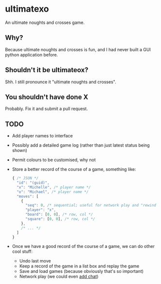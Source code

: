 # ultimatexo
An ultimate noughts and crosses game.

## Why?
Because ultimate noughts and crosses is fun, and I had never built a GUI
python application before.

## Shouldn't it be ultimateox?
Shh. I still pronounce it "ultimate noughts and crosses".

## You shouldn't have done X
Probably. Fix it and submit a pull request.

## TODO
* Add player names to interface

* Possibly add a detailed game log (rather than just latest status being shown)

* Permit colours to be customised, why not

* Store a better record of the course of a game, something like:

  ```JavaScript
  { /* JSON */
    "id": "(guid)",
    "x": "Michelle", /* player name */
    "o": "Michael", /* player name */
    "moves": [
      {
        "seq": 0, /* sequential; useful for network play and "rewind to X" */
        "player": "x",
        "board": [0, 0], /* row, col */
        "square": [0, 0], /* row, col */
      },
      /* ... */
    ]
  }
  ```

* Once we have a good record of the course of a game, we can do other cool stuff:
  * Undo last move
  * Keep a record of the game in a list box and replay the game
  * Save and load games (because obviously that's so important)
  * Network play (we could even [add chat](https://www.gnu.org/software/emacs/))
